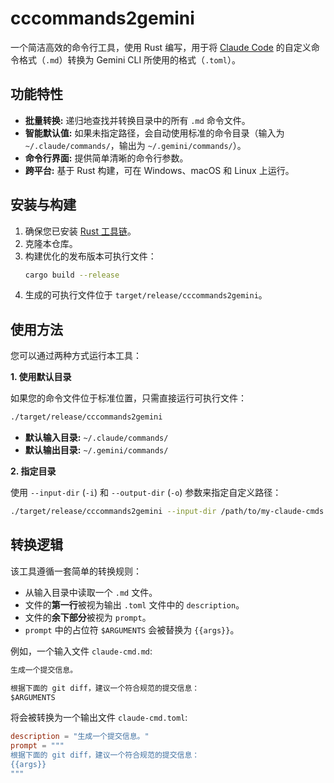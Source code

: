 # cccommands2gemini

一个简洁高效的命令行工具，使用 Rust 编写，用于将 [Claude Code](https://www.anthropic.com/product) 的自定义命令格式（`.md`）转换为 Gemini CLI 所使用的格式（`.toml`）。

## 功能特性

-   **批量转换:** 递归地查找并转换目录中的所有 `.md` 命令文件。
-   **智能默认值:** 如果未指定路径，会自动使用标准的命令目录（输入为 `~/.claude/commands/`，输出为 `~/.gemini/commands/`）。
-   **命令行界面:** 提供简单清晰的命令行参数。
-   **跨平台:** 基于 Rust 构建，可在 Windows、macOS 和 Linux 上运行。

## 安装与构建

1.  确保您已安装 [Rust 工具链](https://www.rust-lang.org/tools/install)。
2.  克隆本仓库。
3.  构建优化的发布版本可执行文件：
    ```bash
    cargo build --release
    ```
4.  生成的可执行文件位于 `target/release/cccommands2gemini`。

## 使用方法

您可以通过两种方式运行本工具：

**1. 使用默认目录**

如果您的命令文件位于标准位置，只需直接运行可执行文件：

```bash
./target/release/cccommands2gemini
```

-   **默认输入目录:** `~/.claude/commands/`
-   **默认输出目录:** `~/.gemini/commands/`

**2. 指定目录**

使用 `--input-dir` (`-i`) 和 `--output-dir` (`-o`) 参数来指定自定义路径：

```bash
./target/release/cccommands2gemini --input-dir /path/to/my-claude-cmds --output-dir /path/to/my-gemini-cmds
```

## 转换逻辑

该工具遵循一套简单的转换规则：

-   从输入目录中读取一个 `.md` 文件。
-   文件的**第一行**被视为输出 `.toml` 文件中的 `description`。
-   文件的**余下部分**被视为 `prompt`。
-   `prompt` 中的占位符 `$ARGUMENTS` 会被替换为 `{{args}}`。

例如，一个输入文件 `claude-cmd.md`:

```markdown
生成一个提交信息。

根据下面的 git diff，建议一个符合规范的提交信息：
$ARGUMENTS
```

将会被转换为一个输出文件 `claude-cmd.toml`:

```toml
description = "生成一个提交信息。"
prompt = """
根据下面的 git diff，建议一个符合规范的提交信息：
{{args}}
"""
```
